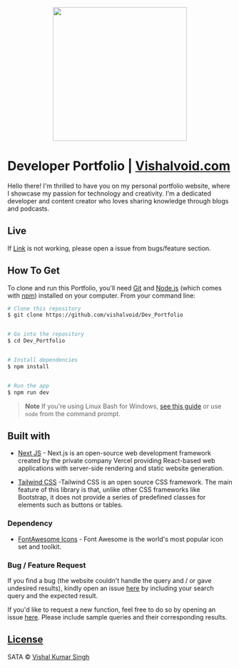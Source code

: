 <p align="center">
  <a href="https://github.com/vishalvoid/Dev_Portfolio">
    <img src="./src/components/assets/p-1.png" height="300px">
  </a>
</p>

# Developer Portfolio | [Vishalvoid.com](https://vishalvoid.com)

Hello there! I'm thrilled to have you on my personal portfolio website, where I showcase my passion for technology and creativity. I'm a dedicated developer and content creator who loves sharing knowledge through blogs and podcasts.

## Live

If
[Link](https://vishalvoid.com) is not working, please open a issue from bugs/feature section.

## How To Get

To clone and run this Portfolio, you'll need [Git](https://git-scm.com) and [Node.js](https://nodejs.org/en/download/) (which comes with [npm](http://npmjs.com)) installed on your computer. From your command line:

```bash
# Clone this repository
$ git clone https://github.com/vishalvoid/Dev_Portfolio


# Go into the repository
$ cd Dev_Portfolio


# Install dependencies
$ npm install


# Run the app
$ npm run dev
```

> **Note**
> If you're using Linux Bash for Windows, [see this guide](https://www.howtogeek.com/261575/how-to-run-graphical-linux-desktop-applications-from-windows-10s-bash-shell/) or use `node` from the command prompt.

## Built with 

- [Next JS](http://www.nextjs.org) - Next.js is an open-source web development framework created by the private company Vercel providing React-based web applications with server-side rendering and static website generation.

- [Tailwind CSS](https://tailwindcss.com/) -Tailwind CSS is an open source CSS framework. The main feature of this library is that, unlike other CSS frameworks like Bootstrap, it does not provide a series of predefined classes for elements such as buttons or tables.

### Dependency

- [FontAwesome Icons](https://fontawesome.com/icons) - Font Awesome is the world's most popular icon set and toolkit.

### Bug / Feature Request

If you find a bug (the website couldn't handle the query and / or gave undesired results), kindly open an issue [here](https://github.com/vishalvoid/Dev_Portfolio/issues/new) by including your search query and the expected result.

If you'd like to request a new function, feel free to do so by opening an issue [here](https://github.com/vishalvoid/Dev_Portfolio/issues/new). Please include sample queries and their corresponding results.

## [License](https://github.com/vishalvoid/Dev_Portfolio/blob/main/LICENSE.md)

SATA © [Vishal Kumar Singh](https://github.com/vishalvoid)
